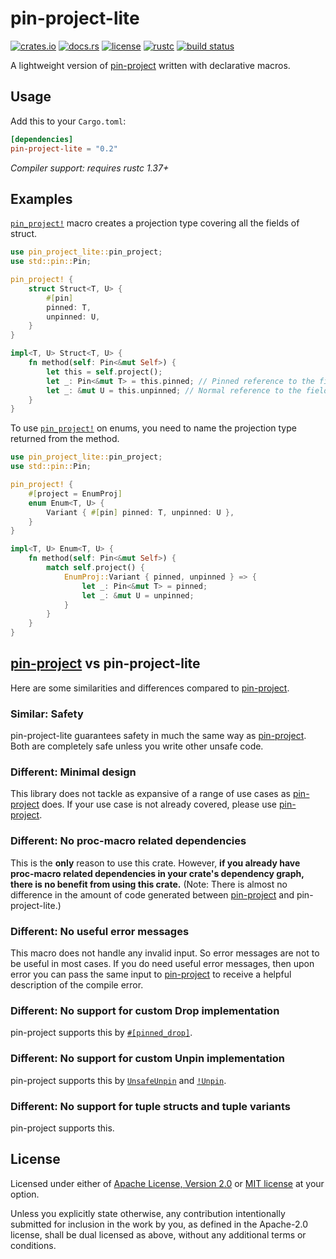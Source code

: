 # pin-project-lite

[![crates.io](https://img.shields.io/crates/v/pin-project-lite.svg?style=flat-square&logo=rust)](https://crates.io/crates/pin-project-lite)
[![docs.rs](https://img.shields.io/badge/docs.rs-pin--project--lite-blue?style=flat-square)](https://docs.rs/pin-project-lite)
[![license](https://img.shields.io/badge/license-Apache--2.0_OR_MIT-blue.svg?style=flat-square)](#license)
[![rustc](https://img.shields.io/badge/rustc-1.37+-blue.svg?style=flat-square)](https://www.rust-lang.org)
[![build status](https://img.shields.io/github/workflow/status/taiki-e/pin-project-lite/CI/master?style=flat-square)](https://github.com/taiki-e/pin-project-lite/actions?query=workflow%3ACI+branch%3Amaster)

A lightweight version of [pin-project] written with declarative macros.

## Usage

Add this to your `Cargo.toml`:

```toml
[dependencies]
pin-project-lite = "0.2"
```

*Compiler support: requires rustc 1.37+*

## Examples

[`pin_project!`] macro creates a projection type covering all the fields of
struct.

```rust
use pin_project_lite::pin_project;
use std::pin::Pin;

pin_project! {
    struct Struct<T, U> {
        #[pin]
        pinned: T,
        unpinned: U,
    }
}

impl<T, U> Struct<T, U> {
    fn method(self: Pin<&mut Self>) {
        let this = self.project();
        let _: Pin<&mut T> = this.pinned; // Pinned reference to the field
        let _: &mut U = this.unpinned; // Normal reference to the field
    }
}
```

To use [`pin_project!`] on enums, you need to name the projection type
returned from the method.

```rust
use pin_project_lite::pin_project;
use std::pin::Pin;

pin_project! {
    #[project = EnumProj]
    enum Enum<T, U> {
        Variant { #[pin] pinned: T, unpinned: U },
    }
}

impl<T, U> Enum<T, U> {
    fn method(self: Pin<&mut Self>) {
        match self.project() {
            EnumProj::Variant { pinned, unpinned } => {
                let _: Pin<&mut T> = pinned;
                let _: &mut U = unpinned;
            }
        }
    }
}
```

## [pin-project] vs pin-project-lite

Here are some similarities and differences compared to [pin-project].

### Similar: Safety

pin-project-lite guarantees safety in much the same way as [pin-project].
Both are completely safe unless you write other unsafe code.

### Different: Minimal design

This library does not tackle as expansive of a range of use cases as
[pin-project] does. If your use case is not already covered, please use
[pin-project].

### Different: No proc-macro related dependencies

This is the **only** reason to use this crate. However, **if you already
have proc-macro related dependencies in your crate's dependency graph, there
is no benefit from using this crate.** (Note: There is almost no difference
in the amount of code generated between [pin-project] and pin-project-lite.)

### Different: No useful error messages

This macro does not handle any invalid input. So error messages are not to
be useful in most cases. If you do need useful error messages, then upon
error you can pass the same input to [pin-project] to receive a helpful
description of the compile error.

### Different: No support for custom Drop implementation

pin-project supports this by [`#[pinned_drop]`][pinned-drop].

### Different: No support for custom Unpin implementation

pin-project supports this by [`UnsafeUnpin`][unsafe-unpin] and [`!Unpin`][not-unpin].

### Different: No support for tuple structs and tuple variants

pin-project supports this.

[`pin_project!`]: https://docs.rs/pin-project-lite/0.2/pin_project_lite/macro.pin_project.html
[not-unpin]: https://docs.rs/pin-project/1/pin_project/attr.pin_project.html#unpin
[pin-project]: https://github.com/taiki-e/pin-project
[pinned-drop]: https://docs.rs/pin-project/1/pin_project/attr.pin_project.html#pinned_drop
[unsafe-unpin]: https://docs.rs/pin-project/1/pin_project/attr.pin_project.html#unsafeunpin

## License

Licensed under either of [Apache License, Version 2.0](LICENSE-APACHE) or
[MIT license](LICENSE-MIT) at your option.

Unless you explicitly state otherwise, any contribution intentionally submitted
for inclusion in the work by you, as defined in the Apache-2.0 license, shall
be dual licensed as above, without any additional terms or conditions.
